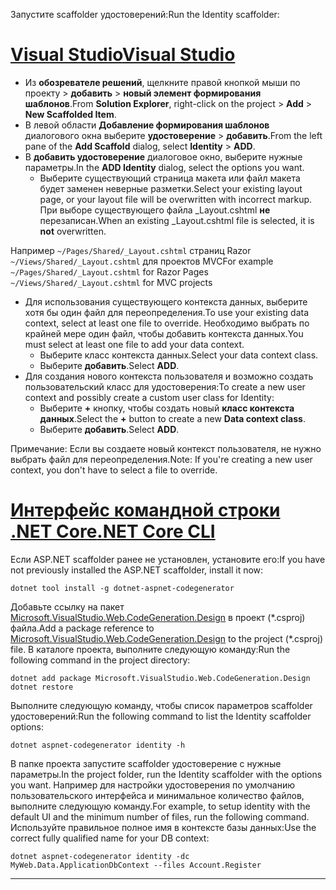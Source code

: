 <span data-ttu-id="f86f4-101">Запустите scaffolder удостоверений:</span><span class="sxs-lookup"><span data-stu-id="f86f4-101">Run the Identity scaffolder:</span></span>

# <a name="visual-studiotabvisual-studio"></a>[<span data-ttu-id="f86f4-102">Visual Studio</span><span class="sxs-lookup"><span data-stu-id="f86f4-102">Visual Studio</span></span>](#tab/visual-studio)

* <span data-ttu-id="f86f4-103">Из **обозревателе решений**, щелкните правой кнопкой мыши по проекту > **добавить** > **новый элемент формирования шаблонов**.</span><span class="sxs-lookup"><span data-stu-id="f86f4-103">From **Solution Explorer**, right-click on the project > **Add** > **New Scaffolded Item**.</span></span>
* <span data-ttu-id="f86f4-104">В левой области **Добавление формирования шаблонов** диалогового окна выберите **удостоверение** > **добавить**.</span><span class="sxs-lookup"><span data-stu-id="f86f4-104">From the left pane of the **Add Scaffold** dialog, select **Identity** > **ADD**.</span></span>
* <span data-ttu-id="f86f4-105">В **добавить удостоверение** диалоговое окно, выберите нужные параметры.</span><span class="sxs-lookup"><span data-stu-id="f86f4-105">In the **ADD Identity** dialog, select the options you want.</span></span>
  * <span data-ttu-id="f86f4-106">Выберите существующий страница макета или файл макета будет заменен неверные разметки.</span><span class="sxs-lookup"><span data-stu-id="f86f4-106">Select your existing layout page, or your layout file will be overwritten with incorrect markup.</span></span> <span data-ttu-id="f86f4-107">При выборе существующего файла _Layout.cshtml **не** перезаписан.</span><span class="sxs-lookup"><span data-stu-id="f86f4-107">When an existing _Layout.cshtml file is selected, it is **not** overwritten.</span></span>

 <span data-ttu-id="f86f4-108">Например `~/Pages/Shared/_Layout.cshtml` страниц Razor `~/Views/Shared/_Layout.cshtml` для проектов MVC</span><span class="sxs-lookup"><span data-stu-id="f86f4-108">For example `~/Pages/Shared/_Layout.cshtml` for Razor Pages `~/Views/Shared/_Layout.cshtml` for MVC projects</span></span>
* <span data-ttu-id="f86f4-109">Для использования существующего контекста данных, выберите хотя бы один файл для переопределения.</span><span class="sxs-lookup"><span data-stu-id="f86f4-109">To use your existing data context, select at least one file to override.</span></span> <span data-ttu-id="f86f4-110">Необходимо выбрать по крайней мере один файл, чтобы добавить контекста данных.</span><span class="sxs-lookup"><span data-stu-id="f86f4-110">You must select at least one file to add your data context.</span></span>
  * <span data-ttu-id="f86f4-111">Выберите класс контекста данных.</span><span class="sxs-lookup"><span data-stu-id="f86f4-111">Select your data context class.</span></span>
  * <span data-ttu-id="f86f4-112">Выберите **добавить**.</span><span class="sxs-lookup"><span data-stu-id="f86f4-112">Select **ADD**.</span></span>
* <span data-ttu-id="f86f4-113">Для создания нового контекста пользователя и возможно создать пользовательский класс для удостоверения:</span><span class="sxs-lookup"><span data-stu-id="f86f4-113">To create a new user context and possibly create a custom user class for Identity:</span></span>
  * <span data-ttu-id="f86f4-114">Выберите **+** кнопку, чтобы создать новый **класс контекста данных**.</span><span class="sxs-lookup"><span data-stu-id="f86f4-114">Select the **+** button to create a new **Data context class**.</span></span>
  * <span data-ttu-id="f86f4-115">Выберите **добавить**.</span><span class="sxs-lookup"><span data-stu-id="f86f4-115">Select **ADD**.</span></span>

<span data-ttu-id="f86f4-116">Примечание: Если вы создаете новый контекст пользователя, не нужно выбрать файл для переопределения.</span><span class="sxs-lookup"><span data-stu-id="f86f4-116">Note: If you're creating a new user context, you don't have to select a file to override.</span></span>

# <a name="net-core-clitabnetcore-cli"></a>[<span data-ttu-id="f86f4-117">Интерфейс командной строки .NET Core</span><span class="sxs-lookup"><span data-stu-id="f86f4-117">.NET Core CLI</span></span>](#tab/netcore-cli)

<span data-ttu-id="f86f4-118">Если ASP.NET scaffolder ранее не установлен, установите его:</span><span class="sxs-lookup"><span data-stu-id="f86f4-118">If you have not previously installed the ASP.NET scaffolder, install it now:</span></span>

```cli
dotnet tool install -g dotnet-aspnet-codegenerator
```

<span data-ttu-id="f86f4-119">Добавьте ссылку на пакет [Microsoft.VisualStudio.Web.CodeGeneration.Design](https://www.nuget.org/packages/Microsoft.VisualStudio.Web.CodeGeneration.Design/) в проект (\*.csproj) файла.</span><span class="sxs-lookup"><span data-stu-id="f86f4-119">Add a package reference to [Microsoft.VisualStudio.Web.CodeGeneration.Design](https://www.nuget.org/packages/Microsoft.VisualStudio.Web.CodeGeneration.Design/) to the project (\*.csproj) file.</span></span> <span data-ttu-id="f86f4-120">В каталоге проекта, выполните следующую команду:</span><span class="sxs-lookup"><span data-stu-id="f86f4-120">Run the following command in the project directory:</span></span>

```cli
dotnet add package Microsoft.VisualStudio.Web.CodeGeneration.Design
dotnet restore
```

<span data-ttu-id="f86f4-121">Выполните следующую команду, чтобы список параметров scaffolder удостоверений:</span><span class="sxs-lookup"><span data-stu-id="f86f4-121">Run the following command to list the Identity scaffolder options:</span></span>

```cli
dotnet aspnet-codegenerator identity -h
```

<span data-ttu-id="f86f4-122">В папке проекта запустите scaffolder удостоверение с нужные параметры.</span><span class="sxs-lookup"><span data-stu-id="f86f4-122">In the project folder, run the Identity scaffolder with the options you want.</span></span> <span data-ttu-id="f86f4-123">Например для настройки удостоверения по умолчанию пользовательского интерфейса и минимальное количество файлов, выполните следующую команду.</span><span class="sxs-lookup"><span data-stu-id="f86f4-123">For example, to setup identity with the default UI and the minimum number of files, run the following command.</span></span> <span data-ttu-id="f86f4-124">Используйте правильное полное имя в контексте базы данных:</span><span class="sxs-lookup"><span data-stu-id="f86f4-124">Use the correct fully qualified name for your DB context:</span></span>

```cli
dotnet aspnet-codegenerator identity -dc MyWeb.Data.ApplicationDbContext --files Account.Register
```

-------------
